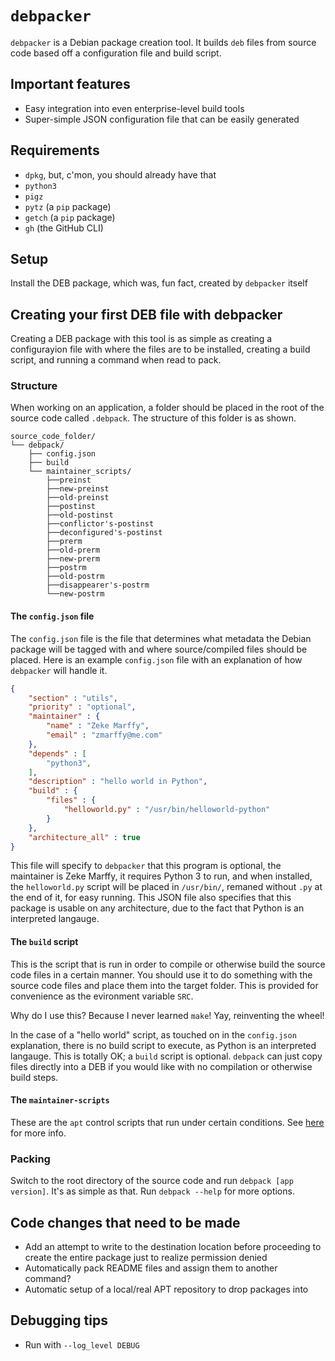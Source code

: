 # `debpacker`

`debpacker` is a Debian package creation tool. It builds `deb` files from source code based off a configuration file and build script.

## Important features

* Easy integration into even enterprise-level build tools
* Super-simple JSON configuration file that can be easily generated

## Requirements

* `dpkg`, but, c'mon, you should already have that
* `python3`
* `pigz`
* `pytz` (a `pip` package)
* `getch` (a `pip` package)
* `gh` (the GitHub CLI)

## Setup

Install the DEB package, which was, fun fact, created by `debpacker` itself

## Creating your first DEB file with debpacker

Creating a DEB package with this tool is as simple as creating a configurayion file with where the files are to be installed, creating a build script, and running a command when read to pack.

### Structure

When working on an application, a folder should be placed in the root of the source code called `.debpack`. The structure of this folder is as shown.

```text
source_code_folder/
└── debpack/
    ├── config.json
    ├── build
    └── maintainer_scripts/
        ├──preinst
        ├──new-preinst
        ├──old-preinst
        ├──postinst
        ├──old-postinst
        ├──conflictor's-postinst
        ├──deconfigured's-postinst
        ├──prerm
        ├──old-prerm
        ├──new-prerm
        ├──postrm
        ├──old-postrm
        ├──disappearer's-postrm
        └──new-postrm
```

#### The `config.json` file

The `config.json` file is the file that determines what metadata the Debian package will be tagged with and where source/compiled files should be placed. Here is an example `config.json` file with an explanation of how `debpacker` will handle it.

```json
{
    "section" : "utils",
    "priority" : "optional",
    "maintainer" : {
        "name" : "Zeke Marffy",
        "email" : "zmarffy@me.com"
    },
    "depends" : [
        "python3",
    ],
    "description" : "hello world in Python",
    "build" : {
        "files" : {
            "helloworld.py" : "/usr/bin/helloworld-python"
        }
    },
    "architecture_all" : true
}
```

This file will specify to `debpacker` that this program is optional, the maintainer is Zeke Marffy, it requires Python 3 to run, and when installed, the `helloworld.py` script will be placed in `/usr/bin/`, remaned without `.py` at the end of it, for easy running. This JSON file also specifies that this package is usable on any architecture, due to the fact that Python is an interpreted langauge.

#### The `build` script

This is the script that is run in order to compile or otherwise build the source code files in a certain manner. You should use it to do something with the source code files and place them into the target folder. This is provided for convenience as the evironment variable `SRC`.

Why do I use this? Because I never learned `make`! Yay, reinventing the wheel!

In the case of a "hello world" script, as touched on in the `config.json` explanation, there is no build script to execute, as Python is an interpreted langauge. This is totally OK; a `build` script is optional. `debpack` can just copy files directly into a DEB if you would like with no compilation or otherwise build steps.

#### The `maintainer-scripts`

These are the `apt` control scripts that run under certain conditions. See [here](https://www.debian.org/doc/manuals/maint-guide/dreq.en.html) for more info.

### Packing

Switch to the root directory of the source code and run `debpack [app version]`. It's as simple as that. Run `debpack --help` for more options.

## Code changes that need to be made

* Add an attempt to write to the destination location before proceeding to create the entire package just to realize permission denied
* Automatically pack README files and assign them to another command?
* Automatic setup of a local/real APT repository to drop packages into

## Debugging tips

* Run with `--log_level DEBUG`
